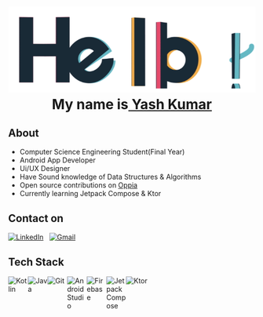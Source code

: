 <h1 align="center"> <img src="https://github.com/YashKr01/YashKr01/blob/main/hello.gif" alt="hello-gif"> 
  <br >My name is<a href="https://www.linkedin.com/in/yash-kumar-2099/"> Yash Kumar</a>

## **About**
- Computer Science Engineering Student(Final Year) 
- Android App Developer
- Ui/UX Designer
- Have Sound knowledge of Data Structures & Algorithms
- Open source contributions on [Oppia](https://github.com/oppia/oppia-android)
- Currently learning Jetpack Compose & Ktor
  
## **Contact on**
<a href="https://www.linkedin.com/in/yash-kumar-2099/" target="_blank">
  <img alt="LinkedIn" src="https://img.shields.io/badge/linkedin%20-%230077B5.svg?&style=flat&logo=linkedin&logoColor=white"/></a> &nbsp;
<a href="yashkr2099@gmail.com" target="_blank"><img alt="Gmail" src="https://img.shields.io/badge/Gmail-D14836?style=flat&logo=gmail&logoColor=white" /></a> &nbsp;

## **Tech Stack**
  
<img align="left" alt="Kotlin" width="40px" src="https://www.vectorlogo.zone/logos/kotlinlang/kotlinlang-icon.svg" />
<img align="left" alt="Java" width="40px" src="https://www.vectorlogo.zone/logos/java/java-icon.svg" />
<img align="left" alt="Git" width="40px" src="https://www.vectorlogo.zone/logos/git-scm/git-scm-icon.svg" />
<img align="left" alt="Android Studio" width="40px" src="https://user-images.githubusercontent.com/65572088/115593549-3f235e80-a2f2-11eb-9c70-72cf1e10cac6.png" />
<img align="left" alt="Firebase" width="40px" src="https://www.vectorlogo.zone/logos/firebase/firebase-icon.svg" />
<img align="left" alt="Jetpack Compose" width="40px" src="https://user-images.githubusercontent.com/65572088/115596063-4c8e1800-a2f5-11eb-87b9-e11289c852f5.png" />
<img align="left" alt="Ktor" width="100px" src="https://user-images.githubusercontent.com/65572088/115592966-878e4c80-a2f1-11eb-91a0-1d0cd7a77540.png" />


